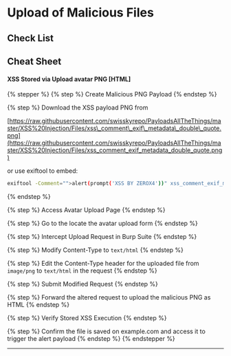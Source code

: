 # Upload of Malicious Files

## Check List



## Cheat Sheet

#### XSS Stored via Upload avatar PNG \[HTML]

{% stepper %}
{% step %}
Create Malicious PNG Payload&#x20;
{% endstep %}

{% step %}
Download the XSS payload PNG from&#x20;

[https://raw.githubusercontent.com/swisskyrepo/PayloadsAllTheThings/master/XSS%20Injection/Files/xss\_comment\_exif\_metadata\_double\_quote.png](https://raw.githubusercontent.com/swisskyrepo/PayloadsAllTheThings/master/XSS%20Injection/Files/xss_comment_exif_metadata_double_quote.png)

or use exiftool to embed:&#x20;

```bash
exiftool -Comment="">alert(prompt('XSS BY ZEROX4'))" xss_comment_exif_metadata_double_quote.pn
```
{% endstep %}

{% step %}
Access Avatar Upload Page
{% endstep %}

{% step %}
Go to the locate the avatar upload form
{% endstep %}

{% step %}
Intercept Upload Request in Burp Suite
{% endstep %}

{% step %}
Modify Content-Type to `text/html`
{% endstep %}

{% step %}
Edit the Content-Type header for the uploaded file from `image/png` to `text/html` in the request
{% endstep %}

{% step %}
Submit Modified Request
{% endstep %}

{% step %}
Forward the altered request to upload the malicious PNG as HTML
{% endstep %}

{% step %}
Verify Stored XSS Execution
{% endstep %}

{% step %}
Confirm the file is saved on example.com and access it to trigger the alert payload
{% endstep %}
{% endstepper %}

***
